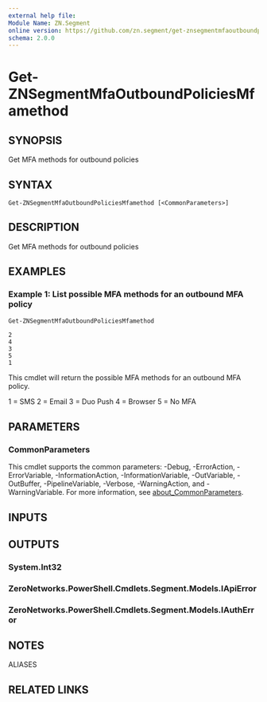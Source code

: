 ```yaml
---
external help file:
Module Name: ZN.Segment
online version: https://github.com/zn.segment/get-znsegmentmfaoutboundpoliciesmfamethod
schema: 2.0.0
---
```


# Get-ZNSegmentMfaOutboundPoliciesMfamethod

## SYNOPSIS
Get MFA methods for outbound policies

## SYNTAX

```
Get-ZNSegmentMfaOutboundPoliciesMfamethod [<CommonParameters>]
```

## DESCRIPTION
Get MFA methods for outbound policies

## EXAMPLES

### Example 1: List possible MFA methods for an outbound MFA policy
```powershell
Get-ZNSegmentMfaOutboundPoliciesMfamethod
```

```output
2
4
3
5
1
```

This cmdlet will return the possible MFA methods for an outbound MFA policy.

1 = SMS
2 = Email
3 = Duo Push
4 = Browser
5 = No MFA

## PARAMETERS

### CommonParameters
This cmdlet supports the common parameters: -Debug, -ErrorAction, -ErrorVariable, -InformationAction, -InformationVariable, -OutVariable, -OutBuffer, -PipelineVariable, -Verbose, -WarningAction, and -WarningVariable. For more information, see [about_CommonParameters](http://go.microsoft.com/fwlink/?LinkID=113216).

## INPUTS

## OUTPUTS

### System.Int32

### ZeroNetworks.PowerShell.Cmdlets.Segment.Models.IApiError

### ZeroNetworks.PowerShell.Cmdlets.Segment.Models.IAuthError

## NOTES

ALIASES

## RELATED LINKS

